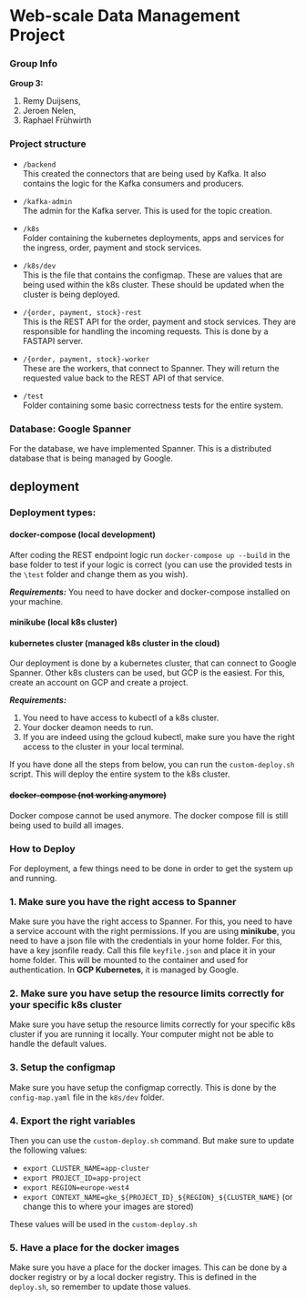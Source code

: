 # Web-scale Data Management Project

### Group Info
**Group 3:**
1. Remy Duijsens, 
2. Jeroen Nelen, 
3. Raphael Frühwirth


### Project structure
* `/backend`\
    This created the connectors that are being used by Kafka. It also contains the logic for the Kafka consumers and producers.
    
* `/kafka-admin`\
    The admin for the Kafka server. This is used for the topic creation.

* `/k8s`\
    Folder containing the kubernetes deployments, apps and services for the ingress, order, payment and stock services.

* `/k8s/dev`\
    This is the file that contains the configmap. These are values that are being used within the k8s cluster.
    These should be updated when the cluster is being deployed.
    
* `/{order, payment, stock}-rest`\
    This is the REST API for the order, payment and stock services. They are responsible for handling the incoming requests. 
    This is done by a FASTAPI server.
    
* `/{order, payment, stock}-worker`\
    These are the workers, that connect to Spanner. They will return the requested value back to the REST API of that service.

* `/test`\
    Folder containing some basic correctness tests for the entire system.

### Database: Google Spanner
For the database, we have implemented Spanner. This is a distributed database that is being managed by Google.

## deployment

### Deployment types:

#### docker-compose (local development)

After coding the REST endpoint logic run `docker-compose up --build` in the base folder to test if your logic is correct
(you can use the provided tests in the `\test` folder and change them as you wish). 

***Requirements:*** You need to have docker and docker-compose installed on your machine.

#### minikube (local k8s cluster)


#### kubernetes cluster (managed k8s cluster in the cloud)
Our deployment is done by a kubernetes cluster, that can connect to Google Spanner. Other k8s clusters can be used, but GCP is the easiest.
For this, create an account on GCP and create a project.

***Requirements:*** 
1. You need to have access to kubectl of a k8s cluster. 
2. Your docker deamon needs to run.
3. If you are indeed using the gcloud kubectl, make sure you have the right access to the cluster in your local terminal.

If you have done all the steps from below, you can run the `custom-deploy.sh` script. 
This will deploy the entire system to the k8s cluster.

#### ~~docker-compose (not working anymore)~~
Docker compose cannot be used anymore. The docker compose fill is still being used to build all images.

### How to Deploy
For deployment, a few things need to be done in order to get the system up and running.

### 1. Make sure you have the right access to Spanner
Make sure you have the right access to Spanner. For this, you need to have a service account with the right permissions.
If you are using **minikube**, you need to have a json file with the credentials in your home folder. For this, have a key jsonfile ready.
Call this file `keyfile.json` and place it in your home folder. This will be mounted to the container and used for authentication.
In **GCP Kubernetes**, it is managed by Google.

### 2. Make sure you have setup the resource limits correctly for your specific k8s cluster
Make sure you have setup the resource limits correctly for your specific k8s cluster if you are running it locally. 
Your computer might not be able to handle the default values.

### 3. Setup the configmap
Make sure you have setup the configmap correctly. This is done by the `config-map.yaml` file in the `k8s/dev` folder.

### 4. Export the right variables
Then you can use the `custom-deploy.sh` command. But make sure to update the following values:
- `export CLUSTER_NAME=app-cluster`
- `export PROJECT_ID=app-project`
- `export REGION=europe-west4`
- `export CONTEXT_NAME=gke_${PROJECT_ID}_${REGION}_${CLUSTER_NAME}` (or change this to where your images are stored)

These values will be used in the `custom-deploy.sh`

### 5. Have a place for the docker images
Make sure you have a place for the docker images. This can be done by a docker registry or by a local docker registry.
This is defined in the `deploy.sh`, so remember to update those values.

